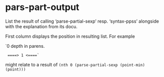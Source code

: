 # pars-part-output
List the result of calling ‘parse-partial-sexp’ resp. ‘syntax-ppss’
alongside with the explanation from its docu.

First column displays the position in resulting list.
For example

`0  depth in parens.  

	 ====> 1 <====`

might relate to a result of
`(nth 0 (parse-partial-sexp (point-min) (point)))`



